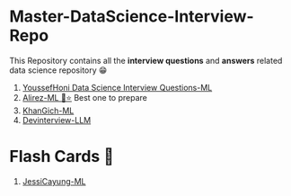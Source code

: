 # Master-DataScience-Interview-Repo
This Repository contains all the **interview questions** and **answers** related data science repository 😁


1. [YoussefHoni Data Science Interview Questions-ML](https://github.com/youssefHosni/Data-Science-Interview-Questions-Answers)
2. [Alirez-ML 🤩⭐](https://github.com/alirezadir/Machine-Learning-Interviews/) Best one to prepare
3. [KhanGich-ML](https://github.com/khangich/machine-learning-interview/)
4. [Devinterview-LLM](https://github.com/Devinterview-io/llms-interview-questions)




# Flash Cards 🤩
1. [JessiCayung-ML](https://github.com/jessicayung/machine-learning-flashcards)
